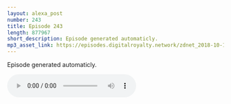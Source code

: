```yaml
---
layout: alexa_post
number: 243
title: Episode 243
length: 877967
short_description: Episode generated automaticly.
mp3_asset_link: https://episodes.digitalroyalty.network/zdnet_2018-10-15_01-00-05.mp3
---
```


Episode generated automaticly.

<audio controls>
    <source src="{{ page.mp3_asset_link }}" type="audio/mpeg">
</audio>